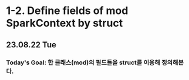 # 1-2. Define fields of mod SparkContext by struct
## 23.08.22 Tue

### Today's Goal: 한 클래스(mod)의 필드들을 struct를 이용해 정의해본다.

